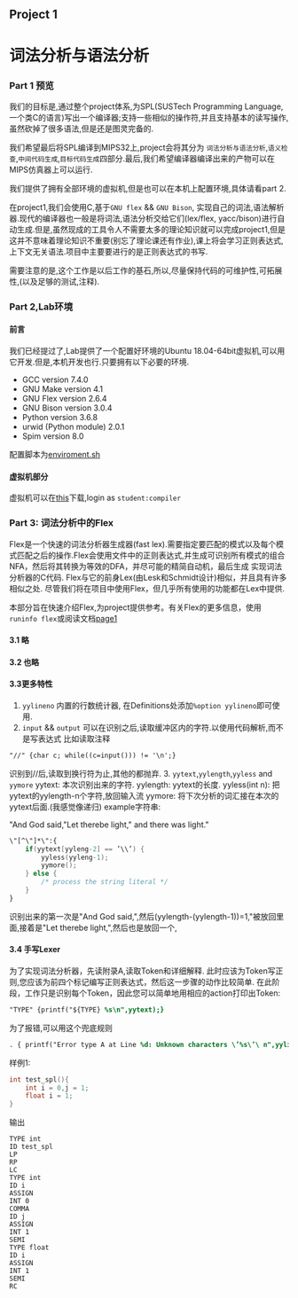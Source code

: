 <!--
 * @Github: https://github.com/Certseeds/CS323-Compilers
 * @Organization: SUSTech
 * @Author: nanoseeds
 * @Date: 2020-09-17 11:48:24
 * @LastEditors: nanoseeds
 * @LastEditTime: 2020-09-19 17:47:37
 * @License: CC-BY-NC-SA_V4_0 or any later version 
 -->
## Project 1
# 词法分析与语法分析

### Part 1 预览
我们的目标是,通过整个project体系,为SPL(SUSTech Programming Language,一个类C的语言)写出一个编译器;支持一些相似的操作符,并且支持基本的读写操作,虽然砍掉了很多语法,但是还是图灵完备的.

我们希望最后将SPL编译到MIPS32上,project会将其分为 `词法分析与语法分析`,`语义检查`,`中间代码生成`,`目标代码生成`四部分.最后,我们希望编译器编译出来的产物可以在MIPS仿真器上可以运行.

我们提供了拥有全部环境的虚拟机,但是也可以在本机上配置环境,具体请看part 2.

在project1,我们会使用C,基于`GNU flex` && `GNU Bison`, 实现自己的词法,语法解析器.现代的编译器也一般是将词法,语法分析交给它们(lex/flex, yacc/bison)进行自动生成.但是,虽然现成的工具令人不需要太多的理论知识就可以完成project1,但是这并不意味着理论知识不重要(别忘了理论课还有作业),课上将会学习正则表达式,上下文无关语法.项目中主要要进行的是正则表达式的书写.

需要注意的是,这个工作是以后工作的基石,所以,尽量保持代码的可维护性,可拓展性,(以及足够的测试,注释).

### Part 2,Lab环境

#### 前言
我们已经提过了,Lab提供了一个配置好环境的Ubuntu 18.04-64bit虚拟机,可以用它开发.但是,本机开发也行.只要拥有以下必要的环境.
+ GCC version 7.4.0
+ GNU Make version 4.1
+ GNU Flex version 2.6.4
+ GNU Bison version 3.0.4
+ Python version 3.6.8
+ urwid (Python module) 2.0.1
+ Spim version 8.0

配置脚本为[enviroment.sh](./enviorment.sh)

#### 虚拟机部分
虚拟机可以在[this](http://10.20.38.233:2333/course/cs323-compilers/)下载,login as `student:compiler`

### Part 3: 词法分析中的Flex
Flex是一个快速的词法分析器生成器(fast lex).需要指定要匹配的模式以及每个模式匹配之后的操作.Flex会使用文件中的正则表达式,并生成可识别所有模式的组合NFA，然后将其转换为等效的DFA，并尽可能的精简自动机，最后生成 实现词法分析器的C代码. Flex与它的前身Lex(由Lesk和Schmidt设计)相似，并且具有许多相似之处. 尽管我们将在项目中使用Flex，但几乎所有使用的功能都在Lex中提供.

本部分旨在快速介绍Flex,为project提供参考。有关Flex的更多信息，使用`runinfo flex`或阅读文档[page1](https://www.epaperpress.com/lexandyacc/download/flex.pdf) 

#### 3.1 略

#### 3.2 也略

#### 3.3更多特性
1. `yylineno`
内置的行数统计器,
在Definitions处添加`%option yylineno`即可使用.
2. `input` && `output`
可以在识别之后,读取缓冲区内的字符.以使用代码解析,而不是写表达式
比如读取注释
``` flex
"//" {char c; while((c=input())) != '\n';}
```
识别到//后,读取到换行符为止,其他的都抛弃.
3. `yytext`,`yylength`,`yyless` and `yymore`
yytext: 本次识别出来的字符.
yylength: yytext的长度.
yyless(int n): 把yytext的yylength-n个字符,放回输入流
yymore: 将下次分析的词汇接在本次的yytext后面.(我感觉像递归)
example字符串:

"And God said,\"Let therebe light,\" and there was light."

``` flex
\"[^\"]*\":{
    if(yytext[yyleng-2] == ’\\’) {
        yyless(yyleng-1);
        yymore();
    } else {
        /* process the string literal */
    }
}
```
识别出来的第一次是"And God said,\",然后(yylength-(yylength-1))=1,"被放回里面,接着是"Let therebe light,\",然后也是放回一个,

#### 3.4 手写Lexer
为了实现词法分析器，先读附录A,读取Token和详细解释. 此时应该为Token写正则,您应该为前四个标记编写正则表达式，然后这一步骤的动作比较简单. 在此阶段，工作只是识别每个Token，因此您可以简单地用相应的action打印出Token:

``` flex
"TYPE" {printf("${TYPE} %s\n",yytext);}
```

为了报错,可以用这个兜底规则

``` flex
. { printf("Error type A at Line %d: Unknown characters \’%s\’\ n",yylineno, yytext); }
```

样例1:
``` c
int test_spl(){
    int i = 0,j = 1;
    float i = 1;
}
```
输出
``` 
TYPE int
ID test_spl
LP
RP
LC
TYPE int
ID i
ASSIGN
INT 0
COMMA
ID j
ASSIGN
INT 1
SEMI
TYPE float
ID i
ASSIGN
INT 1
SEMI
RC
```